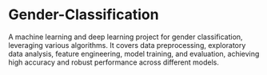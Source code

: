 # Gender-Classification
A machine learning and deep learning project for gender classification, leveraging various algorithms. It covers data preprocessing, exploratory data analysis, feature engineering, model training, and evaluation, achieving high accuracy and robust performance across different models.
